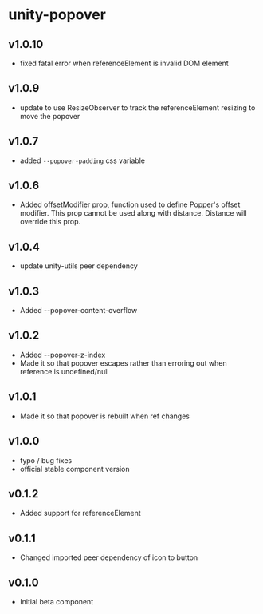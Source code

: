 # unity-popover

## v1.0.10
- fixed fatal error when referenceElement is invalid DOM element

## v1.0.9
- update to use ResizeObserver to track the referenceElement resizing to move the popover

## v1.0.7
- added `--popover-padding` css variable

## v1.0.6
- Added offsetModifier prop, function used to define Popper's offset modifier. This prop cannot be used along with distance. Distance will override this prop.

## v1.0.4
- update unity-utils peer dependency

## v1.0.3
- Added --popover-content-overflow

## v1.0.2
- Added --popover-z-index
- Made it so that popover escapes rather than erroring out when reference is undefined/null

## v1.0.1
- Made it so that popover is rebuilt when ref changes

## v1.0.0
- typo / bug fixes
- official stable component version

## v0.1.2
- Added support for referenceElement

## v0.1.1
- Changed imported peer dependency of icon to button

## v0.1.0
- Initial beta component
